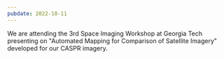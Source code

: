 ```yaml
---
pubdate: 2022-10-11
---
```


We are attending the 3rd Space Imaging Workshop at Georgia Tech presenting on "Automated Mapping for Comparison of Satellite Imagery" developed for our CASPR imagery.
